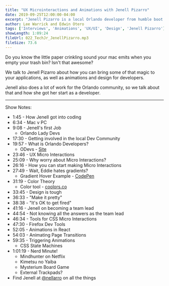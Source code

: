 ```yaml
---
title: "UX Microinteractions and Animations with Jenell Pizarro"
date: 2019-09-25T12:00:00-04:00
excerpt: "Jenell Pizarro is a local Orlando developer from humble boot camp origins that now leads her own team of front-end developers. We talk to her about her story, community involvement, and UX Microinteractions!"
author: Lee Warrick and Edwin Otero
tags: ['Interviews', 'Animations', 'UX/UI', 'Design', 'Jenell Pizarro']
showLength: 1:09:24
fileUrl: 022_TechJr_JenellPizarro.mp3
fileSize: 73.6
---
```


Do you know the little paper crinkling sound your mac emits when you empty your trash bin? Isn't that awesome?

We talk to Jenell Pizarro about how you can bring some of that magic to your applications, as well as animations and design for developers.

Jenell also does a lot of work for the Orlando community, so we talk about that and how she got her start as a developer.

---
Show Notes:

* 1:45 - How Jenell got into coding
* 6:34 - Mac v PC
* 9:08 - Jenell's first Job
  * Orlando Lady Devs
* 17:30 - Getting involved in the local Dev Community
* 19:57 - What is Orlando Developers?
  * ODevs - [Site](https://orlandodevelopers.com)
* 23:46 - UX Micro Interactions
* 25:09 - Why worry about Micro Interactions?
* 26:16 - How you can start making Micro Interactions
* 27:49 - Wait, Eddie hates gradients?
  * Gradient Hover Example - [CodePen](https://codepen.io/Wking/pen/BdmpVx?editors=0110)
* 31:19 - Color Theory
  * Color tool - [coolors.co](https://coolors.co)
* 33:45 - Design is tough
* 36:33 - "Make it pretty"
* 38:38 - "It's OK to get fired"
* 41:16 - Jenell on becoming a team lead
* 44:54 - Not knowing all the answers as the team lead
* 46:34 - Tools for CSS Micro Interactions
* 47:30 - Firefox Dev Tools
* 52:05 - Animations in React
* 54:03 - Animating Page Transitions
* 59:35 - Triggering Animations
  * CSS State Machines
* 1:01:19 - Nerd Minute!
  * Mindhunter on Netflix
  * Kimetsu no Yaiba
  * Mysterium Board Game
  * External Trackpads?
* Find Jenell at [@nellarro](https://twitter.com/nellarro) on all the things


